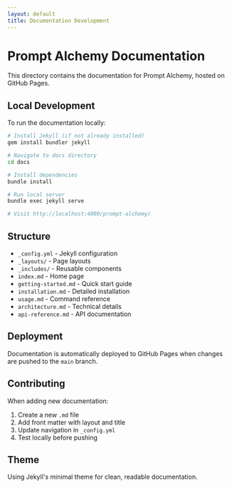 ```yaml
---
layout: default
title: Documentation Development
---
```


# Prompt Alchemy Documentation

This directory contains the documentation for Prompt Alchemy, hosted on GitHub Pages.

## Local Development

To run the documentation locally:

```bash
# Install Jekyll (if not already installed)
gem install bundler jekyll

# Navigate to docs directory
cd docs

# Install dependencies
bundle install

# Run local server
bundle exec jekyll serve

# Visit http://localhost:4000/prompt-alchemy/
```

## Structure

- `_config.yml` - Jekyll configuration
- `_layouts/` - Page layouts
- `_includes/` - Reusable components
- `index.md` - Home page
- `getting-started.md` - Quick start guide
- `installation.md` - Detailed installation
- `usage.md` - Command reference
- `architecture.md` - Technical details
- `api-reference.md` - API documentation

## Deployment

Documentation is automatically deployed to GitHub Pages when changes are pushed to the `main` branch.

## Contributing

When adding new documentation:

1. Create a new `.md` file
2. Add front matter with layout and title
3. Update navigation in `_config.yml`
4. Test locally before pushing

## Theme

Using Jekyll's minimal theme for clean, readable documentation.